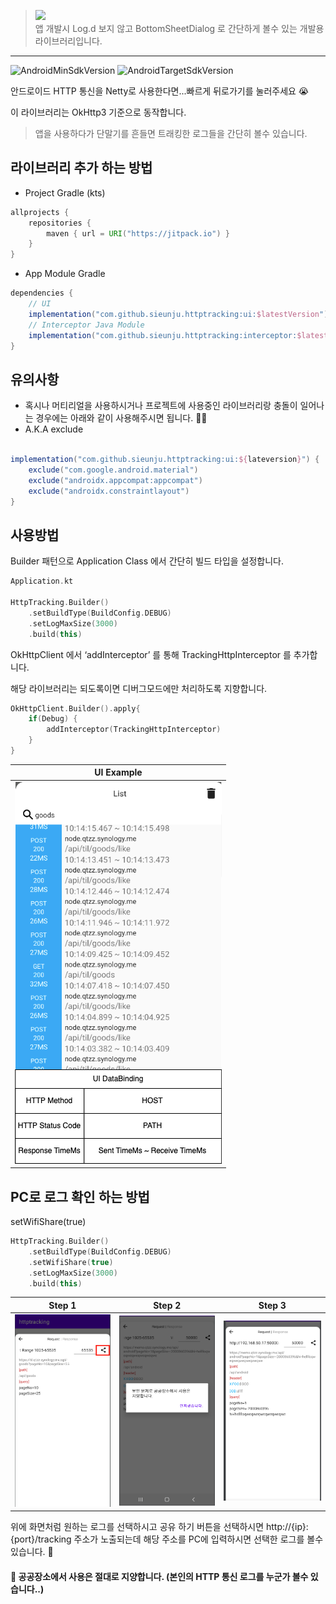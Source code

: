 > [![](https://jitpack.io/v/sieunju/httptracking.svg)](https://jitpack.io/#sieunju/httptracking)   
> 앱 개발시 Log.d 보지 않고 BottomSheetDialog 로 간단하게 볼수 있는 개발용 라이브러리입니다.
---
![AndroidMinSdkVersion](https://img.shields.io/badge/minSdkVersion-23-green.svg) ![AndroidTargetSdkVersion](https://img.shields.io/badge/targetSdkVersion-34-brightgreen.svg)

안드로이드 HTTP 통신을 Netty로 사용한다면...빠르게 뒤로가기를 눌러주세요 😭

이 라이브러리는 OkHttp3 기준으로 동작합니다.

> 앱을 사용하다가 단말기를 흔들면 트래킹한 로그들을 간단히 볼수 있습니다.

## 라이브러리 추가 하는 방법

- Project Gradle (kts)

```groovy
allprojects {
    repositories {
        maven { url = URI("https://jitpack.io") }
    }
}
```

- App Module Gradle

```groovy
dependencies {
    // UI
    implementation("com.github.sieunju.httptracking:ui:$latestVersion")
    // Interceptor Java Module
    implementation("com.github.sieunju.httptracking:interceptor:$latestVersion")
}
```

## 유의사항
- 혹시나 머티리얼을 사용하시거나 프로젝트에 사용중인 라이브러리랑 충돌이 일어나는 경우에는 아래와 같이 사용해주시면 됩니다. 🙇‍♂️
- A.K.A exclude
```groovy

implementation("com.github.sieunju.httptracking:ui:${lateversion}") {
    exclude("com.google.android.material")
    exclude("androidx.appcompat:appcompat")
    exclude("androidx.constraintlayout")
}
```

## 사용방법

Builder 패턴으로 Application Class 에서 간단히 빌드 타입을 설정합니다.

```kotlin
Application.kt

HttpTracking.Builder()
    .setBuildType(BuildConfig.DEBUG)
    .setLogMaxSize(3000)
    .build(this)
```

OkHttpClient 에서 ‘addInterceptor’ 를 통해 TrackingHttpInterceptor 를 추가합니다.

해당 라이브러리는 되도록이면 디버그모드에만 처리하도록 지향합니다.

```kotlin
OkHttpClient.Builder().apply{
    if(Debug) {
        addInterceptor(TrackingHttpInterceptor)
    }
}
```

|UI Example|
|:--:|
|![UI](https://raw.githubusercontent.com/sieunju/httptracking/develop/storage/list_example_1.png)|

## PC로 로그 확인 하는 방법

setWifiShare(true)
```kotlin
HttpTracking.Builder()
    .setBuildType(BuildConfig.DEBUG)
    .setWifiShare(true)
    .setLogMaxSize(3000)
    .build(this)
```
|Step 1|Step 2|Step 3|
|--|--|--|
|![Step1](https://raw.githubusercontent.com/sieunju/httptracking/develop/storage/example_wifi_share_1.png)|![Step2](https://raw.githubusercontent.com/sieunju/httptracking/develop/storage/example_wifi_share_2.png)|![Step3](https://raw.githubusercontent.com/sieunju/httptracking/develop/storage/example_wifi_share_3.png)|

위에 화면처럼 원하는 로그를 선택하시고 공유 하기 버튼을 선택하시면 http://{ip}:{port}/tracking 주소가 노출되는데 해당 주소를 PC에 입력하시면 선택한 로그를 볼수 있습니다. 🤩

#### 🙏 공공장소에서 사용은 절대로 지양합니다. (본인의 HTTP 통신 로그를 누군가 볼수 있습니다..)

